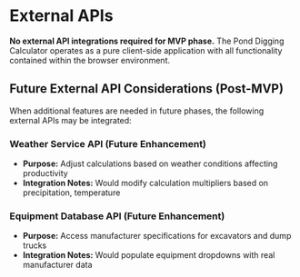 # External APIs

**No external API integrations required for MVP phase.** The Pond Digging Calculator operates as a pure client-side application with all functionality contained within the browser environment.

## Future External API Considerations (Post-MVP)

When additional features are needed in future phases, the following external APIs may be integrated:

### Weather Service API (Future Enhancement)
- **Purpose:** Adjust calculations based on weather conditions affecting productivity
- **Integration Notes:** Would modify calculation multipliers based on precipitation, temperature

### Equipment Database API (Future Enhancement)
- **Purpose:** Access manufacturer specifications for excavators and dump trucks
- **Integration Notes:** Would populate equipment dropdowns with real manufacturer data
